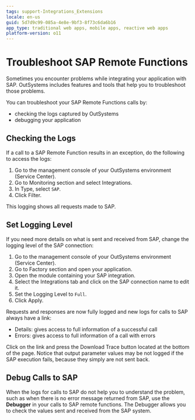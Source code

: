 ```yaml
---
tags: support-Integrations_Extensions
locale: en-us
guid: 5d7d9c99-085a-4e8e-9bf3-8f73c6da6b16
app_type: traditional web apps, mobile apps, reactive web apps
platform-version: o11
---
```


# Troubleshoot SAP Remote Functions

Sometimes you encounter problems while integrating your application with SAP. OutSystems includes features and tools that help you to troubleshoot those problems.

You can troubleshoot your SAP Remote Functions calls by:

* checking the logs captured by OutSystems
* debugging your application

## Checking the Logs

If a call to a SAP Remote Function results in an exception, do the following to access the logs:

1. Go to the management console of your OutSystems environment (Service Center).
1. Go to Monitoring section and select Integrations.
1. In Type, select `SAP`.
1. Click Filter.

This logging shows all requests made to SAP.

## Set Logging Level

If you need more details on what is sent and received from SAP, change the logging level of the SAP connection:

1. Go to the management console of your OutSystems environment (Service Center).
1. Go to Factory section and open your application.
1. Open the module containing your SAP integration.
1. Select the Integrations tab and click on the SAP connection name to edit it. 
1. Set the Logging Level to `Full`.
1. Click Apply.

Requests and responses are now fully logged and new logs for calls to SAP always have a link:

* Details: gives access to full information of a successful call
* Errors: gives access to full information of a call with errors

Click on the link and press the Download Trace button located at the bottom of the page.
Notice that output parameter values may be not logged if the SAP execution fails, because they simply are not sent back.

## Debug Calls to SAP

When the logs for calls to SAP do not help you to understand the problem, such as when there is no error message returned from SAP, use the **Debugger** in your calls to SAP remote functions. The Debugger allows you to check the values sent and received from the SAP system.
